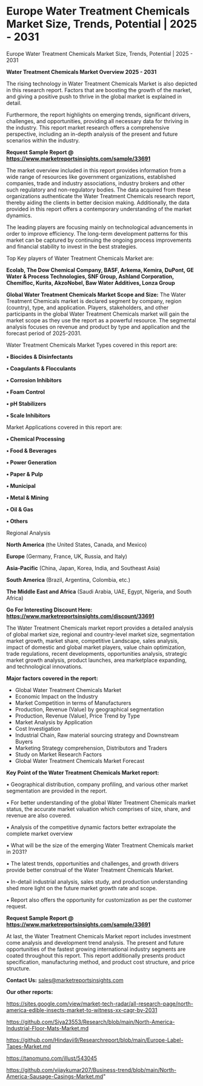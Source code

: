 # Europe Water Treatment Chemicals Market Size, Trends, Potential | 2025 - 2031
Europe Water Treatment Chemicals Market Size, Trends, Potential | 2025 - 2031

<Strong> Water Treatment Chemicals Market Overview 2025 - 2031</strong>

The rising technology in Water Treatment Chemicals Market is also depicted in this research report. Factors that are boosting the growth of the market, and giving a positive push to thrive in the global market is explained in detail.

Furthermore, the report highlights on emerging trends, significant drivers, challenges, and opportunities, providing all necessary data for thriving in the industry. This report market research offers a comprehensive perspective, including an in-depth analysis of the present and future scenarios within the industry.

<strong>Request Sample Report @ <a href=https://www.marketreportsinsights.com/sample/33691>https://www.marketreportsinsights.com/sample/33691</a></strong>

The market overview included in this report provides information from a wide range of resources like government organizations, established companies, trade and industry associations, industry brokers and other such regulatory and non-regulatory bodies. The data acquired from these organizations authenticate the Water Treatment Chemicals research report, thereby aiding the clients in better decision making. Additionally, the data provided in this report offers a contemporary understanding of the market dynamics.

The leading players are focusing mainly on technological advancements in order to improve efficiency. The long-term development patterns for this market can be captured by continuing the ongoing process improvements and financial stability to invest in the best strategies.

Top Key players of Water Treatment Chemicals Market are:

<strong>Ecolab, The Dow Chemical Company, BASF, Arkema, Kemira, DuPont, GE Water & Process Technologies, SNF Group, Ashland Corporation, Chemifloc, Kurita, AkzoNobel, Baw Water Additives, Lonza Group</strong>

<strong><b>Global Water Treatment Chemicals Market Scope and Size:</b></strong>
The Water Treatment Chemicals market is declared segment by company, region (country), type, and application. Players, stakeholders, and other participants in the global Water Treatment Chemicals market will gain the market scope as they use the report as a powerful resource. The segmental analysis focuses on revenue and product by type and application and the forecast period of 2025-2031.

Water Treatment Chemicals Market Types covered in this report are:

<strong>•  Biocides & Disinfectants

•  Coagulants & Flocculants

•  Corrosion Inhibitors

•  Foam Control

•  pH Stabilizers

•  Scale Inhibitors</strong>

Market Applications covered in this report are:

<strong>•  Chemical Processing

•  Food & Beverages

•  Power Generation

•  Paper & Pulp

•  Municipal

•  Metal & Mining

•  Oil & Gas

•  Others</strong> 

Regional Analysis

<strong>North America</strong> (the United States, Canada, and Mexico)

<strong>Europe</strong> (Germany, France, UK, Russia, and Italy)

<strong>Asia-Pacific</strong> (China, Japan, Korea, India, and Southeast Asia)

<strong>South America</strong> (Brazil, Argentina, Colombia, etc.)

<strong>The Middle East and Africa</strong> (Saudi Arabia, UAE, Egypt, Nigeria, and South Africa)

<strong>Go For Interesting Discount Here: <a href=https://www.marketreportsinsights.com/discount/33691>https://www.marketreportsinsights.com/discount/33691</a></strong>

The Water Treatment Chemicals market report provides a detailed analysis of global market size, regional and country-level market size, segmentation market growth, market share, competitive Landscape, sales analysis, impact of domestic and global market players, value chain optimization, trade regulations, recent developments, opportunities analysis, strategic market growth analysis, product launches, area marketplace expanding, and technological innovations.

<strong><b>Major factors covered in the report:</b></strong>
<ul>
  <li>Global Water Treatment Chemicals Market </li>
  <li>Economic Impact on the Industry</li>
  <li>Market Competition in terms of Manufacturers</li>
  <li>Production, Revenue (Value) by geographical segmentation</li>
  <li>Production, Revenue (Value), Price Trend by Type</li>
  <li>Market Analysis by Application</li>
  <li>Cost Investigation</li>
  <li>Industrial Chain, Raw material sourcing strategy and Downstream Buyers</li>
  <li>Marketing Strategy comprehension, Distributors and Traders</li>
  <li>Study on Market Research Factors</li>
  <li>Global Water Treatment Chemicals Market Forecast</li>
</ul>

<strong><b>Key Point of the Water Treatment Chemicals Market report:</b></strong>

• Geographical distribution, company profiling, and various other market segmentation are provided in the report.

• For better understanding of the global Water Treatment Chemicals market status, the accurate market valuation which comprises of size, share, and revenue are also covered.

• Analysis of the competitive dynamic factors better extrapolate the complete market overview

• What will be the size of the emerging Water Treatment Chemicals market in 2031?

• The latest trends, opportunities and challenges, and growth drivers provide better construal of the Water Treatment Chemicals Market.

• In-detail industrial analysis, sales study, and production understanding shed more light on the future market growth rate and scope.

• Report also offers the opportunity for customization as per the customer request.

<strong>Request Sample Report @ <a href=https://www.marketreportsinsights.com/sample/33691>https://www.marketreportsinsights.com/sample/33691</a></strong>

At last, the Water Treatment Chemicals Market report includes investment come analysis and development trend analysis. The present and future opportunities of the fastest growing international industry segments are coated throughout this report. This report additionally presents product specification, manufacturing method, and product cost structure, and price structure.

<strong>Contact Us:</strong>
sales@marketreportsinsights.com

<strong>Our other reports:</strong>

<a href=https://sites.google.com/view/market-tech-radar/all-research-page/north-america-edible-insects-market-to-witness-xx-cagr-by-2031>https://sites.google.com/view/market-tech-radar/all-research-page/north-america-edible-insects-market-to-witness-xx-cagr-by-2031</a>

<a href=https://github.com/Siya23553/Research/blob/main/North-America-Industrial-Floor-Mats-Market.md>https://github.com/Siya23553/Research/blob/main/North-America-Industrial-Floor-Mats-Market.md</a>

<a href=https://github.com/Hindavii9/Researchreport/blob/main/Europe-Label-Tapes-Market.md>https://github.com/Hindavii9/Researchreport/blob/main/Europe-Label-Tapes-Market.md</a>

<a href=https://tanomuno.com/illust/543045>https://tanomuno.com/illust/543045</a>

<a href=https://github.com/vijaykumar207/Business-trend/blob/main/North-America-Sausage-Casings-Market.md>https://github.com/vijaykumar207/Business-trend/blob/main/North-America-Sausage-Casings-Market.md</a>"
